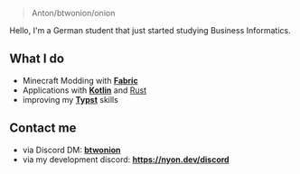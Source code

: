 > Anton/btwonion/onion

Hello, 
I'm a German student that just started studying Business Informatics.

## What I do
- Minecraft Modding with [**Fabric**](https://fabricmc.net)
- Applications with [**Kotlin**](https://kotlinlang.org) and [Rust](https://rust-lang.org)
- improving my [**Typst**](https://typst.app) skills

## Contact me
- via Discord DM: [**btwonion**](https://discord.com/users/645263163411005440)
- via my development discord: **https://nyon.dev/discord**
